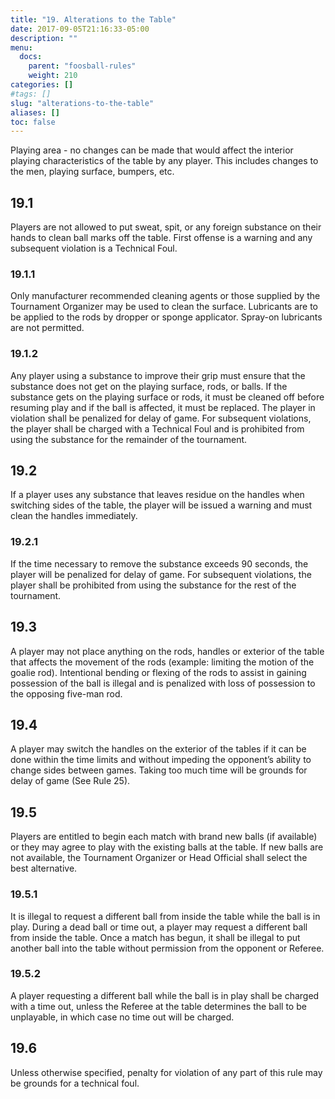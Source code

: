 ```yaml
---
title: "19. Alterations to the Table"
date: 2017-09-05T21:16:33-05:00
description: ""
menu:
  docs:
    parent: "foosball-rules"
    weight: 210
categories: []
#tags: []
slug: "alterations-to-the-table"
aliases: []
toc: false
---
```


Playing area - no changes can be made that would affect the interior playing characteristics of the table by any player. This
includes changes to the men, playing surface, bumpers, etc.

## 19.1

Players are not allowed to put sweat, spit, or any foreign substance on their hands to clean ball marks off the table. First offense is a warning and any subsequent violation is a Technical Foul.

### 19.1.1

Only manufacturer recommended cleaning agents or those supplied by the Tournament Organizer may be used to clean the surface. Lubricants are to be applied to the rods by dropper or sponge applicator. Spray-on lubricants are not permitted.
    
### 19.1.2

Any player using a substance to improve their grip must ensure that the substance does not get on the playing surface, rods, or balls. If the substance gets on the playing surface or rods, it must be cleaned off before resuming play and if the ball is affected, it must be replaced. The player in violation shall be penalized for delay of game. For subsequent violations, the player shall be charged with a Technical Foul and is prohibited from using the substance for the remainder of the tournament.

## 19.2

If a player uses any substance that leaves residue on the handles when switching sides of the table, the player will be issued a warning and must clean the handles immediately.


### 19.2.1

If the time necessary to remove the substance exceeds 90 seconds, the player will be penalized for delay of game. For subsequent violations, the player shall be prohibited from using the substance for the rest of the tournament.

## 19.3

A player may not place anything on the rods, handles or exterior of the table that affects the movement of the rods (example: limiting the motion of the goalie rod). Intentional bending or flexing of the rods to assist in gaining possession of the ball is illegal and is penalized with loss of possession to the opposing five-man rod.

## 19.4

A player may switch the handles on the exterior of the tables if it can be done within the time limits and without impeding the opponent’s ability to change sides between games. Taking too much time will be grounds for delay of game (See Rule 25).
  
## 19.5

Players are entitled to begin each match with brand new balls (if available) or they may agree to play with the existing balls at the table. If new balls are not available, the Tournament Organizer or Head Official shall select the best alternative.

### 19.5.1

It is illegal to request a different ball from inside the table while the ball is in play. During a dead ball or time out, a player may request a different ball from inside the table. Once a match has begun, it shall be illegal to put another ball into the table without permission from the opponent or Referee.

### 19.5.2

A player requesting a different ball while the ball is in play shall be charged with a time out, unless the Referee at the table determines the ball to be unplayable, in which case no time out will be charged.

## 19.6

Unless otherwise specified, penalty for violation of any part of this rule may be grounds for a technical foul.
